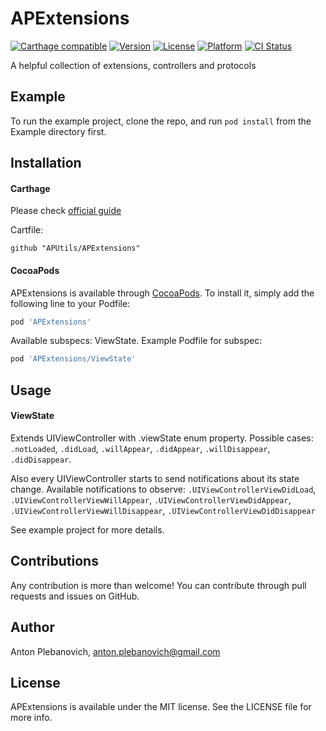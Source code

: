 # APExtensions

[![Carthage compatible](https://img.shields.io/badge/Carthage-compatible-4BC51D.svg?style=flat)](https://github.com/Carthage/Carthage)
[![Version](https://img.shields.io/cocoapods/v/APExtensions.svg?style=flat)](http://cocoapods.org/pods/APExtensions)
[![License](https://img.shields.io/cocoapods/l/APExtensions.svg?style=flat)](http://cocoapods.org/pods/APExtensions)
[![Platform](https://img.shields.io/cocoapods/p/APExtensions.svg?style=flat)](http://cocoapods.org/pods/APExtensions)
[![CI Status](http://img.shields.io/travis/APUtils/APExtensions.svg?style=flat)](https://travis-ci.org/APUtils/APExtensions)

A helpful collection of extensions, controllers and protocols

## Example

To run the example project, clone the repo, and run `pod install` from the Example directory first.

## Installation

#### Carthage

Please check [official guide](https://github.com/Carthage/Carthage#if-youre-building-for-ios-tvos-or-watchos)

Cartfile:

```
github "APUtils/APExtensions"
```

#### CocoaPods

APExtensions is available through [CocoaPods](http://cocoapods.org). To install
it, simply add the following line to your Podfile:

```ruby
pod 'APExtensions'
```

Available subspecs: ViewState. Example Podfile for subspec:

```ruby
pod 'APExtensions/ViewState'
```

## Usage

#### ViewState

Extends UIViewController with .viewState enum property. Possible cases: `.notLoaded`, `.didLoad`, `.willAppear`, `.didAppear`, `.willDisappear`, `.didDisappear`.

Also every UIViewController starts to send notifications about its state change. Available notifications to observe: `.UIViewControllerViewDidLoad`, `.UIViewControllerViewWillAppear`, `.UIViewControllerViewDidAppear`, `.UIViewControllerViewWillDisappear`, `.UIViewControllerViewDidDisappear`

See example project for more details.

## Contributions

Any contribution is more than welcome! You can contribute through pull requests and issues on GitHub.

## Author

Anton Plebanovich, anton.plebanovich@gmail.com

## License

APExtensions is available under the MIT license. See the LICENSE file for more info.
